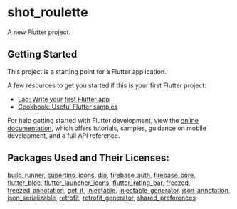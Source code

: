 # shot_roulette

A new Flutter project.

## Getting Started

This project is a starting point for a Flutter application.

A few resources to get you started if this is your first Flutter project:

- [Lab: Write your first Flutter app](https://docs.flutter.dev/get-started/codelab)
- [Cookbook: Useful Flutter samples](https://docs.flutter.dev/cookbook)

For help getting started with Flutter development, view the
[online documentation](https://docs.flutter.dev/), which offers tutorials,
samples, guidance on mobile development, and a full API reference.

## Packages Used and Their Licenses:

[build_runner](https://pub.dev/packages/build_runner/license),
[cupertino_icons](https://pub.dev/packages/cupertino_icons/license),
[dio](https://pub.dev/packages/dio/license),
[firebase_auth](https://pub.dev/packages/firebase_auth/license),
[firebase_core](https://pub.dev/packages/firebase_core/license),
[flutter_bloc](https://pub.dev/packages/flutter_bloc/license),
[flutter_launcher_icons](https://pub.dev/packages/flutter_launcher_icons/license),
[flutter_rating_bar](https://pub.dev/packages/flutter_rating_bar/license),
[freezed](https://pub.dev/packages/freezed/license),
[freezed_annotation](https://pub.dev/packages/freezed_annotation/license), 
[get_it](https://pub.dev/packages/get_it/license), 
[injectable](https://pub.dev/packages/injectable/license),
[injectable_generator](https://pub.dev/packages/injectable_generator/license),
[json_annotation](https://pub.dev/packages/json_annotation/license),
[json_serializable](https://pub.dev/packages/json_serializable/license),
[retrofit](https://pub.dev/packages/retrofit/license),
[retrofit_generator](https://pub.dev/packages/retrofit_generator/license),
[shared_preferences](https://pub.dev/packages/shared_preferences/license)
